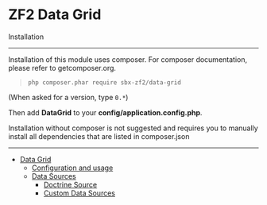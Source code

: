# ZF2 Data Grid

Installation

***

Installation of this module uses composer. For composer documentation, please refer to getcomposer.org.

> `php composer.phar require sbx-zf2/data-grid`

(When asked for a version, type `0.*`)


Then add **DataGrid** to your **config/application.config.php**.

Installation without composer is not suggested and requires you to manually install all dependencies that are listed in composer.json

***

* [Data Grid](https://github.com/pMatvienko/zf2-data-grid/wiki)
  * [Configuration and usage](https://github.com/pMatvienko/zf2-data-grid/wiki/Configuration-And-Usage)
  * [Data Sources](https://github.com/pMatvienko/zf2-data-grid/wiki/Data-Sources)
    * [Doctrine Source](https://github.com/pMatvienko/zf2-data-grid/wiki/Doctrine-Source-Adapter)
    * [Custom Data Sources](https://github.com/pMatvienko/zf2-data-grid/wiki/Custom-Data-Sources)
